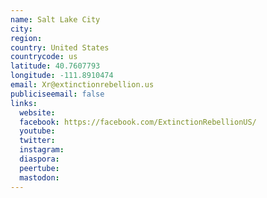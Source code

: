 ```yaml
---
name: Salt Lake City
city:
region:
country: United States
countrycode: us
latitude: 40.7607793
longitude: -111.8910474
email: Xr@extinctionrebellion.us
publiciseemail: false
links:
  website:
  facebook: https://facebook.com/ExtinctionRebellionUS/
  youtube:
  twitter:
  instagram:
  diaspora:
  peertube:
  mastodon:
---
```

